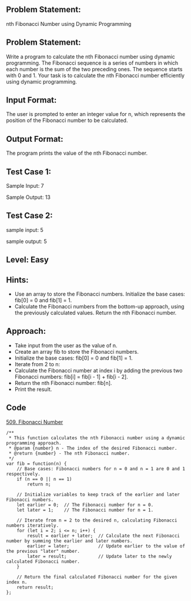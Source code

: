 ## Problem Statement:
nth Fibonacci Number using Dynamic Programming

## Problem Statement:
Write a program to calculate the nth Fibonacci number using dynamic programming. The Fibonacci sequence is a series of numbers in which each number is the sum of the two preceding ones. The sequence starts with 0 and 1. Your task is to calculate the nth Fibonacci number efficiently using dynamic programming.


## Input Format:
The user is prompted to enter an integer value for n, which represents the position of the Fibonacci number to be calculated.

## Output Format:
The program prints the value of the nth Fibonacci number.

## Test Case 1:
Sample Input:
7

Sample Output:
13

## Test Case 2:
sample input: 
5

sample output:
5


## Level: Easy

## Hints:
- Use an array to store the Fibonacci numbers.
Initialize the base cases: fib[0] = 0 and fib[1] = 1.
- Calculate the Fibonacci numbers from the bottom-up approach, using the previously calculated values.
Return the nth Fibonacci number.

## Approach:
- Take input from the user as the value of n.
- Create an array fib to store the Fibonacci numbers.
- Initialize the base cases: fib[0] = 0 and fib[1] = 1.
- Iterate from 2 to n:
- Calculate the Fibonacci number at index i by adding the previous two Fibonacci numbers: fib[i] = fib[i - 1] + fib[i - 2].
- Return the nth Fibonacci number: fib[n].
- Print the result.


## Code
[509. Fibonacci Number](https://leetcode.com/problems/fibonacci-number/submissions/1017454708/)
```
/**
 * This function calculates the nth Fibonacci number using a dynamic programming approach.
 * @param {number} n - The index of the desired Fibonacci number.
 * @return {number} - The nth Fibonacci number.
 */
var fib = function(n) {
    // Base cases: Fibonacci numbers for n = 0 and n = 1 are 0 and 1 respectively.
    if (n == 0 || n == 1)
        return n;

    // Initialize variables to keep track of the earlier and later Fibonacci numbers.
    let earlier = 0;  // The Fibonacci number for n = 0.
    let later = 1;    // The Fibonacci number for n = 1.

    // Iterate from n = 2 to the desired n, calculating Fibonacci numbers iteratively.
    for (let i = 2; i <= n; i++) {
        result = earlier + later;  // Calculate the next Fibonacci number by summing the earlier and later numbers.
        earlier = later;           // Update earlier to the value of the previous "later" number.
        later = result;            // Update later to the newly calculated Fibonacci number.
    }
    
    // Return the final calculated Fibonacci number for the given index n.
    return result;
};
```